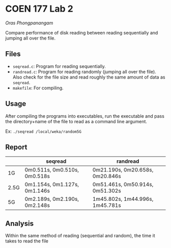 # COEN 177 Lab 2

*Oras Phongpanangam*

Compare performance of disk reading between reading sequentially and jumping all over the file.

## Files

- `seqread.c`: Program for reading sequentially.
- `randread.c`: Program for reading randomly (jumping all over the file). Also check for the file size and read roughly the same amount of data as `seqread`.
- `makefile`: For compiling.

## Usage

After compiling the programs into executables, run the executable and pass the directory+name of the file to read as a command line argument.

Ex: `./seqread /local/weka/random5G`

## Report

|    |seqread|randread|
|----|-------|--------|
|1G  |0m0.511s, 0m0.510s, 0m0.518s|0m21.190s, 0m20.658s, 0m20.846s|
|2.5G|0m1.154s, 0m1.127s, 0m1.146s|0m51.461s, 0m50.914s, 0m51.302s|
|5G  |0m2.189s, 0m2.190s, 0m2.148s|1m45.802s, 1m44.996s, 1m45.781s|

## Analysis

Within the same method of reading (sequential and random), the time it takes to read the file 
